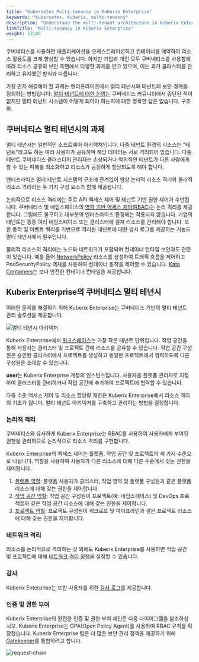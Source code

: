 ```yaml
---
title: "Kubernetes Multi-tenancy in Kuberix Enterprise"
keywords: "Kubernetes, Kuberix, multi-tenancy"
description: "Understand the multi-tenant architecture in Kuberix Enterprise."
linkTitle: "Multi-tenancy in Kuberix Enterprise"
weight: 12100
---
```


쿠버네티스를 사용하면 애플리케이션을 오케스트레이션하고 컨테이너를 예약하여 리소스 활용도를 크게 향상할 수 있습니다. 하지만 기업과 개인 모두 쿠버네티스를 사용함에 따라 리소스 공유와 보안 측면에서 다양한 과제를 안고 있으며, 이는 과거 클러스터를 관리하고 유지했던 방식과 다릅니다.

가장 먼저 해결해야 할 과제는 엔터프라이즈에서 멀티 테넌시와 테넌트의 보안 경계를 정의하는 방법입니다. [멀티 테넌트에 대한 논의](https://docs.google.com/document/d/1fj3yzmeU2eU8ZNBCUJG97dk_wC7228-e_MmdcmTNrZY)는 쿠버네티스 커뮤니티에서 중단된 적이 없지만 멀티 테넌트 시스템이 어떻게 되어야 하는지에 대한 명확한 답은 없습니다. 구조화.

## 쿠버네티스 멀티 테넌시의 과제

멀티 테넌시는 일반적인 소프트웨어 아키텍처입니다. 다중 테넌트 환경의 리소스는 "테넌트"라고도 하는 여러 사용자가 공유하며 해당 데이터는 서로 격리되어 있습니다. 다중 테넌트 쿠버네티스 클러스터의 관리자는 손상되거나 악의적인 테넌트가 다른 사람에게 할 수 있는 피해를 최소화하고 리소스가 공정하게 할당되도록 해야 합니다.

엔터프라이즈 멀티 테넌트 시스템의 구조에 관계없이 항상 논리적 리소스 격리와 물리적 리소스 격리라는 두 가지 구성 요소가 함께 제공됩니다.

논리적으로 리소스 격리에는 주로 API 액세스 제어 및 테넌트 기반 권한 제어가 수반됩니다. 쿠버네티스 및 네임스페이스의 [역할 기반 액세스 제어(RBAC)](https://kubernetes.io/docs/reference/access-authn-authz/rbac/)는 논리 격리를 제공합니다. 그럼에도 불구하고 대부분의 엔터프라이즈 환경에는 적용되지 않습니다. 기업의 테넌트는 종종 여러 네임스페이스 또는 클러스터에 걸쳐 리소스를 관리해야 합니다. 또한 동작 및 이벤트 쿼리를 기반으로 격리된 테넌트에 대한 감사 로그를 제공하는 기능도 멀티 테넌시에서 필수입니다.

물리적 리소스의 격리에는 노드와 네트워크가 포함되며 컨테이너 런타임 보안과도 관련이 있습니다. 예를 들어 [NetworkPolicy](../../pluggable-components/network-policy/) 리소스를 생성하여 트래픽 흐름을 제어하고 PodSecurityPolicy 객체를 사용하여 컨테이너 동작을 제어할 수 있습니다. [Kata Containers](https://katacontainers.io/)는 보다 안전한 컨테이너 런타임을 제공합니다.

## Kuberix Enterprise의 쿠버네티스 멀티 테넌시

이러한 문제를 해결하기 위해 Kuberix Enterprise는 쿠버네티스 기반의 멀티 테넌트 관리 솔루션을 제공합니다.

![멀티 테넌시 아키텍처](/images/docs/v3.3/access-control-and-account-management/multi-tanancy-in-KuberixEnterprise/multi-tenancy-architecture.png)

Kuberix Enterprise에서 [워크스페이스](../../workspace-administration/what-is-workspace/)는 가장 작은 테넌트 단위입니다. 작업 공간을 통해 사용자는 클러스터 및 프로젝트 간에 리소스를 공유할 수 있습니다. 작업 공간 구성원은 승인된 클러스터에서 프로젝트를 생성하고 동일한 프로젝트에서 협력하도록 다른 구성원을 초대할 수 있습니다.

**user**는 Kuberix Enterprise 계정의 인스턴스입니다. 사용자를 플랫폼 관리자로 지정하여 클러스터를 관리하거나 작업 공간에 추가하여 프로젝트에 협력할 수 있습니다.

다중 수준 액세스 제어 및 리소스 할당량 제한은 Kuberix Enterprise에서 리소스 격리의 기초가 됩니다. 멀티 테넌트 아키텍처를 구축하고 관리하는 방법을 결정합니다.

### 논리적 격리

쿠버네티스와 유사하게 Kuberix Enterprise는 RBAC를 사용하여 사용자에게 부여된 권한을 관리하므로 논리적으로 리소스 격리를 구현합니다.

Kuberix Enterprise의 액세스 제어는 플랫폼, 작업 공간 및 프로젝트의 세 가지 수준으로 나뉩니다. 역할을 사용하여 사용자가 다른 리소스에 대해 다른 수준에서 갖는 권한을 제어합니다.

1. [플랫폼 역할](/docs/v3.3/quick-start/create-workspace-and-project/): 플랫폼 사용자가 클러스터, 작업 영역 및 플랫폼 구성원과 같은 플랫폼 리소스에 대해 갖는 권한을 제어합니다.
2. [작업 공간 역할](/docs/v3.3/workspace-administration/role-and-member-management/): 작업 공간 구성원이 프로젝트(예: 네임스페이스) 및 DevOps 프로젝트와 같은 작업 공간 리소스에 대해 갖는 권한을 제어합니다.
3. [프로젝트 역할](/docs/v3.3/project-administration/role-and-member-management/): 프로젝트 구성원이 워크로드 및 파이프라인과 같은 프로젝트 리소스에 대해 갖는 권한을 제어합니다.

### 네트워크 격리

리소스를 논리적으로 격리하는 것 외에도 Kuberix Enterprise를 사용하면 작업 공간 및 프로젝트에 대해 [네트워크 격리 정책](../../pluggable-components/network-policy/)을 설정할 수 있습니다.

### 감사

Kuberix Enterprise는 또한 사용자를 위한 [감사 로그](../../pluggable-components/auditing-logs/)를 제공합니다.

### 인증 및 권한 부여

Kuberix Enterprise의 완전한 인증 및 권한 부여 체인은 다음 다이어그램을 참조하십시오. Kuberix Enterprise는 OPA(Open Policy Agent)를 사용하여 RBAC 규칙을 확장했습니다. Kuberix Enterprise 팀은 더 많은 보안 관리 정책을 제공하기 위해 [Gatekeeper](https://github.com/open-policy-agent/gatekeeper)를 통합하려고 합니다.

![request-chain](/images/docs/v3.3/access-control-and-account-management/multi-tanancy-in-kubesphere/request-chain.jpg)
